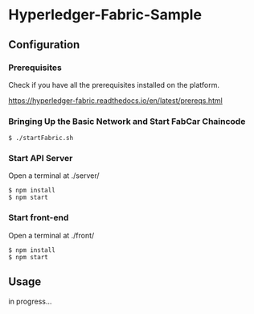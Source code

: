 # Hyperledger-Fabric-Sample

## Configuration

### Prerequisites
Check if you have all the prerequisites installed on the platform.

https://hyperledger-fabric.readthedocs.io/en/latest/prereqs.html

### Bringing Up the Basic Network and Start FabCar Chaincode
```
$ ./startFabric.sh
```

### Start API Server
Open a terminal at ./server/
```
$ npm install
$ npm start
```

### Start front-end
Open a terminal at ./front/
```
$ npm install
$ npm start
```
## Usage

in progress...
